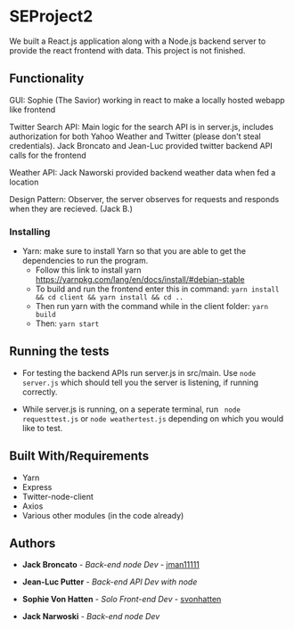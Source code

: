 # SEProject2

We built a React.js application along with a Node.js backend server to provide the react frontend with data. This project is not finished.


## Functionality

GUI: Sophie (The Savior) working in react to make a locally hosted webapp like frontend 

Twitter Search API: Main logic for the search API is in server.js, includes authorization for both Yahoo Weather and Twitter (please don't steal credentials). Jack Broncato and Jean-Luc provided twitter backend API calls for the frontend

Weather API: Jack Naworski provided backend weather data when fed a location

Design Pattern: Observer, the server observes for requests and responds when they are recieved. (Jack B.)


### Installing

- Yarn: make sure to install Yarn so that you are able to get the dependencies to run the program.
    - Follow this link to install yarn https://yarnpkg.com/lang/en/docs/install/#debian-stable
    - To build and run the frontend enter this in command: ```yarn install && cd client && yarn install && cd ..```
    - Then run yarn with the command while in the client folder: ```yarn build```
    - Then: ```yarn start```
    

## Running the tests

- For testing the backend APIs run server.js in src/main. Use ```node server.js``` which should tell you the server is listening, if running correctly. 

- While server.js is running, on a seperate terminal, run ``` node requesttest.js``` or ```node weathertest.js``` depending on which you would like to test. 


## Built With/Requirements

- Yarn
- Express
- Twitter-node-client
- Axios
- Various other modules (in the code already)


## Authors

* **Jack Broncato** - *Back-end node Dev* - [jman11111](https://github.com/jman11111)

* **Jean-Luc Putter** - *Back-end API Dev with node* 

* **Sophie Von Hatten** - *Solo Front-end Dev* - [svonhatten](https://github.com/svonhatten)

* **Jack Narwoski** - *Back-end node Dev*
